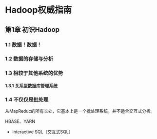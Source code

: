 # Hadoop权威指南 #

## 第1章 初识Hadoop ##

### 1.1 数据！数据！ ###

### 1.2 数据的存储与分析 ###

### 1.3 相较于其他系统的优势 ###

#### 1.3.1 关系型数据库管理系统 ####

### 1.4 不仅仅是批处理 ###

从MapReduc的所有长处，它基本上是一个批处理系统，并不适合交互式分析。

HBASE、YARN

* Interactive SQL（交互式SQL）
